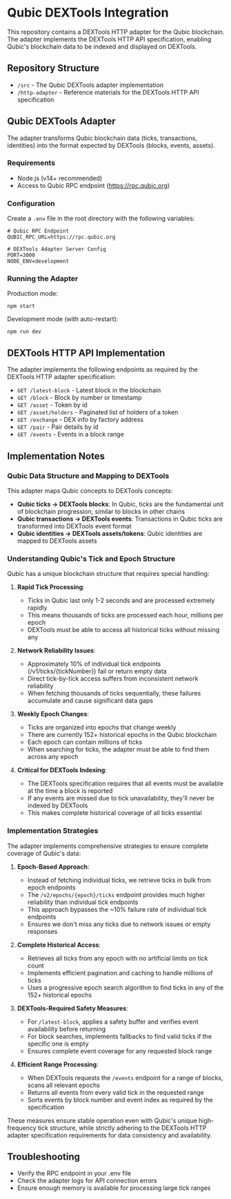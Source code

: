 # Qubic DEXTools Integration

This repository contains a DEXTools HTTP adapter for the Qubic blockchain. The adapter implements the DEXTools HTTP API specification, enabling Qubic's blockchain data to be indexed and displayed on DEXTools.

## Repository Structure

- `/src` - The Qubic DEXTools adapter implementation
- `/http-adapter` - Reference materials for the DEXTools HTTP API specification

## Qubic DEXTools Adapter

The adapter transforms Qubic blockchain data (ticks, transactions, identities) into the format expected by DEXTools (blocks, events, assets).

### Requirements

- Node.js (v14+ recommended)
- Access to Qubic RPC endpoint (https://rpc.qubic.org)

### Configuration

Create a `.env` file in the root directory with the following variables:

```
# Qubic RPC Endpoint
QUBIC_RPC_URL=https://rpc.qubic.org

# DEXTools Adapter Server Config
PORT=3000
NODE_ENV=development
```

### Running the Adapter

Production mode:
```
npm start
```

Development mode (with auto-restart):
```
npm run dev
```

## DEXTools HTTP API Implementation

The adapter implements the following endpoints as required by the DEXTools HTTP adapter specification:

- `GET /latest-block` - Latest block in the blockchain
- `GET /block` - Block by number or timestamp
- `GET /asset` - Token by id
- `GET /asset/holders` - Paginated list of holders of a token
- `GET /exchange` - DEX info by factory address
- `GET /pair` - Pair details by id
- `GET /events` - Events in a block range

## Implementation Notes

### Qubic Data Structure and Mapping to DEXTools

This adapter maps Qubic concepts to DEXTools concepts:

- **Qubic ticks → DEXTools blocks**: In Qubic, ticks are the fundamental unit of blockchain progression, similar to blocks in other chains
- **Qubic transactions → DEXTools events**: Transactions in Qubic ticks are transformed into DEXTools event format
- **Qubic identities → DEXTools assets/tokens**: Qubic identities are mapped to DEXTools assets

### Understanding Qubic's Tick and Epoch Structure

Qubic has a unique blockchain structure that requires special handling:

1. **Rapid Tick Processing**: 
   - Ticks in Qubic last only 1-2 seconds and are processed extremely rapidly
   - This means thousands of ticks are processed each hour, millions per epoch
   - DEXTools must be able to access all historical ticks without missing any

2. **Network Reliability Issues**:
   - Approximately 10% of individual tick endpoints (/v1/ticks/{tickNumber}) fail or return empty data
   - Direct tick-by-tick access suffers from inconsistent network reliability
   - When fetching thousands of ticks sequentially, these failures accumulate and cause significant data gaps


3. **Weekly Epoch Changes**:
   - Ticks are organized into epochs that change weekly
   - There are currently 152+ historical epochs in the Qubic blockchain
   - Each epoch can contain millions of ticks
   - When searching for ticks, the adapter must be able to find them across any epoch

4. **Critical for DEXTools Indexing**:
   - The DEXTools specification requires that all events must be available at the time a block is reported
   - If any events are missed due to tick unavailability, they'll never be indexed by DEXTools
   - This makes complete historical coverage of all ticks essential

### Implementation Strategies

The adapter implements comprehensive strategies to ensure complete coverage of Qubic's data:

1. **Epoch-Based Approach**:
   - Instead of fetching individual ticks, we retrieve ticks in bulk from epoch endpoints
   - The `/v2/epochs/{epoch}/ticks` endpoint provides much higher reliability than individual tick endpoints
   - This approach bypasses the ~10% failure rate of individual tick endpoints
   - Ensures we don't miss any ticks due to network issues or empty responses

2. **Complete Historical Access**:
   - Retrieves all ticks from any epoch with no artificial limits on tick count
   - Implements efficient pagination and caching to handle millions of ticks
   - Uses a progressive epoch search algorithm to find ticks in any of the 152+ historical epochs

2. **DEXTools-Required Safety Measures**:
   - For `/latest-block`, applies a safety buffer and verifies event availability before returning
   - For block searches, implements fallbacks to find valid ticks if the specific one is empty
   - Ensures complete event coverage for any requested block range

3. **Efficient Range Processing**:
   - When DEXTools requests the `/events` endpoint for a range of blocks, scans all relevant epochs
   - Returns all events from every valid tick in the requested range
   - Sorts events by block number and event index as required by the specification

These measures ensure stable operation even with Qubic's unique high-frequency tick structure, while strictly adhering to the DEXTools HTTP adapter specification requirements for data consistency and availability.

## Troubleshooting

- Verify the RPC endpoint in your .env file
- Check the adapter logs for API connection errors
- Ensure enough memory is available for processing large tick ranges
